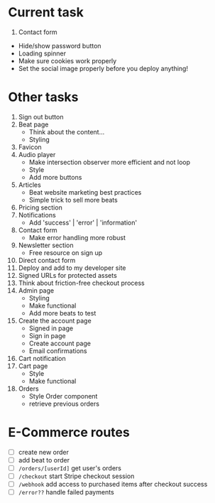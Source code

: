# Current task

1. Contact form

- Hide/show password button
- Loading spinner
- Make sure cookies work properly
- Set the social image properly before you deploy anything!

# Other tasks

1. Sign out button
2. Beat page
   - Think about the content...
   - Styling
3. Favicon
4. Audio player
   - Make intersection observer more efficient and not loop
   - Style
   - Add more buttons
5. Articles
   - Beat website marketing best practices
   - Simple trick to sell more beats
6. Pricing section
7. Notifications
   - Add 'success' | 'error' | 'information'
8. Contact form
   - Make error handling more robust
9. Newsletter section
   - Free resource on sign up
10. Direct contact form
11. Deploy and add to my developer site
12. Signed URLs for protected assets
13. Think about friction-free checkout process
14. Admin page
    - Styling
    - Make functional
    - Add more beats to test
15. Create the account page
    - Signed in page
    - Sign in page
    - Create account page
    - Email confirmations
16. Cart notification
17. Cart page
    - Style
    - Make functional
18. Orders
    - Style Order component
    - retrieve previous orders

# E-Commerce routes

- [ ] create new order
- [ ] add beat to order
- [ ] `/orders/[userId]` get user's orders
- [ ] `/checkout` start Stripe checkout session
- [ ] `/webhook` add access to purchased items after checkout success
- [ ] `/error??` handle failed payments
